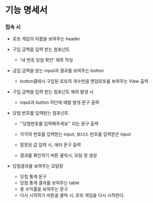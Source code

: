# 기능 명세서



### 접속 시

- 로또 게임의 이름을 보여주는 header

  

- 구입 금액을 입력 받는 컴포넌트

  - '내 번호 당첨 확인'  제목 작성

- 금입 금액을 받는 input과 결과를 보여주는 button

  - button클래시 구입된 로또의 개수만큼 랜덤로또를 보여주는 View 출력

- 구입 금액을 입력 받는 컴포넌트 예외 발생 시

  - input과 button 하단에 예발 발생 문구 출력



- 당첨 번호를 입력받는 컴포넌트

  - ''당첨번호를 입력해주세요'' 라는 문구 출력

  - 각각의 번호를 입력받는 input, 보너스 번호를 입력받은 input

  - 잘못된 값 입력 시, 에러 문구 출력

  - 결과를 확인하기 버튼 클릭시, 모달 창 생성

    



- 당첨결과를 보여주는 모달창
  - 당첨 통계 문구
  - 당첨 통계 결과를 보여주는 table 
  - 총 수익률을 보여주는 문구
  - 다시 시작하기 버튼을 클릭 시, 로또 게임을 다시 시작한다.
